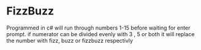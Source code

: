 # FizzBuzz
Programmed in c# will run through numbers 1-15 before waiting for enter prompt.
if numerator can be divided evenly with 3 , 5 or both it will replace the number with fizz, buzz or fizzbuzz respectivly
